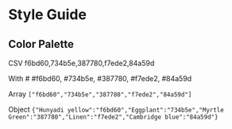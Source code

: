 # Style Guide

## Color Palette

CSV
f6bd60,734b5e,387780,f7ede2,84a59d

With #
#f6bd60, #734b5e, #387780, #f7ede2, #84a59d

Array
`["f6bd60","734b5e","387780","f7ede2","84a59d"]`

Object
`{"Hunyadi yellow":"f6bd60","Eggplant":"734b5e","Myrtle Green":"387780","Linen":"f7ede2","Cambridge blue":"84a59d"}`
